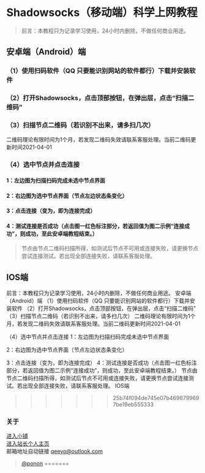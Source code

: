 # Shadowsocks（移动端）科学上网教程
> 前言：本教程只为记录学习使用，24小时内删除，不做任何商业用途。

## 安卓端（Android）端
### （1）使用扫码软件（QQ 只要能识别网站的软件都行）下载并安装软件
### （2）打开Shadowsocks，点击顶部按钮，在弹出层，点击“扫描二维码”          
### （3）扫描节点二维码（若识别不出来，请多扫几次）
二维码理论有限时间为1个月，若发现二维码失效请联系客服处理。当前二维码更新时间2021-04-01
 
### （4）选中节点并点击连接
#### 1：左边图为扫描扫码完成未选中节点界面              
                
#### 2：右边图为选中节点界面（节点左边状态条变化）
 
#### 3：点击连接（变为，即为连接完成）
#### 4：测试连接是否成功（点击图一红色标注部分，若返回值为图二示例“连接成功”，则成功，至此安卓端教程结束。）
> 节点由节点二维码扫描所得，如测试后节点不可用或连接失败，请更换节点尝试连接测试。若出现全部连接失败，请联系客服处理。

## IOS端


前言：本教程只为记录学习使用，24小时内删除，不做任何商业用途。
安卓端（Android）端
（1）使用扫码软件（QQ 只要能识别网站的软件都行）下载并安装软件
（2）打开Shadowsocks，点击顶部按钮，在弹出层，点击“扫描二维码”          
（3）扫描节点二维码（若识别不出来，请多扫几次）
二维码理论有限时间为1个月，若发现二维码失效请联系客服处理。当前二维码更新时间2021-04-01
 
（4）选中节点并点击连接
1：左边图为扫描扫码完成未选中节点界面              
                
2：右边图为选中节点界面（节点左边状态条变化）
 
3：点击连接（变为，即为连接完成）
4：测试连接是否成功（点击图一红色标注部分，若返回值为图二示例“连接成功”，则成功，至此安卓端教程结束。）
节点由节点二维码扫描所得，如测试后节点不可用或连接失败，请更换节点尝试连接测试。若出现全部连接失败，请联系客服处理。
IOS端
>>>>>>> 25b74f094de745e07b4696799697be19eb555333
### 关于
[进入小铺](http://shop.9527.xyz/)<br/>
[进入站长个人主页](http://www.9527.xyz/ "请使用移动端设备访问")<br/>
邮箱地址自动链接 qeeyo@outlook.com<br/>
> [@ponon](https://github.com/Ponon)
=======